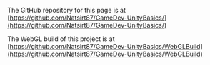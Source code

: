The GitHub repository for this page is at [https://github.com/Natsirt87/GameDev-UnityBasics/](https://github.com/Natsirt87/GameDev-UnityBasics/)

The WebGL build of this project is at [https://github.com/Natsirt87/GameDev-UnityBasics/WebGLBuild](https://github.com/Natsirt87/GameDev-UnityBasics/WebGLBuild)
